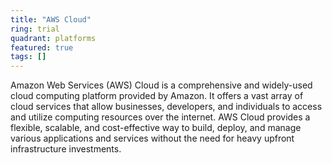 ```yaml
---
title: "AWS Cloud"
ring: trial
quadrant: platforms
featured: true
tags: []
--- 
```

Amazon Web Services (AWS) Cloud is a comprehensive and widely-used cloud computing platform provided by Amazon. It offers a vast array of cloud services that allow businesses, developers, and individuals to access and utilize computing resources over the internet. AWS Cloud provides a flexible, scalable, and cost-effective way to build, deploy, and manage various applications and services without the need for heavy upfront infrastructure investments.
